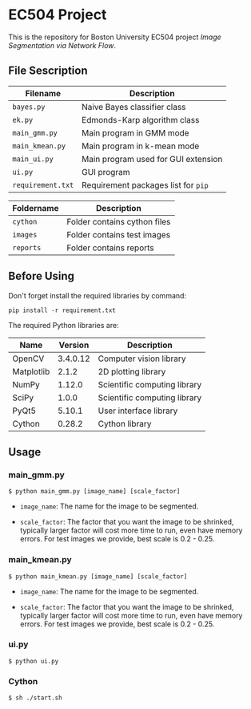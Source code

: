 # EC504 Project

This is the repository for Boston University EC504 project _Image Segmentation via Network Flow_.

## File Sescription

| Filename | Description | 
| --- | --- |
| `bayes.py` | Naive Bayes classifier class |
| `ek.py` | Edmonds-Karp algorithm class |
| `main_gmm.py` | Main program in GMM mode |
| `main_kmean.py` | Main program in k-mean mode |
| `main_ui.py` | Main program used for GUI extension |
| `ui.py` | GUI program |
| `requirement.txt` | Requirement packages list for `pip` |

| Foldername | Description | 
| --- | --- |
| `cython` | Folder contains cython files |
| `images` | Folder contains test images |
| `reports` | Folder contains reports |

## Before Using

Don't forget install the required libraries by command:

```
pip install -r requirement.txt
```

The required Python libraries are:

| Name | Version | Description |
| --- | --- | --- |
| OpenCV | 3.4.0.12 | Computer vision library |
| Matplotlib | 2.1.2 | 2D plotting library |
| NumPy | 1.12.0 | Scientific computing library |
| SciPy | 1.0.0 | Scientific computing library |
| PyQt5 | 5.10.1 | User interface library |
| Cython | 0.28.2 | Cython library |

## Usage

### main_gmm.py

```
$ python main_gmm.py [image_name] [scale_factor]
```

* ```image_name```: The name for the image to be segmented.

* ```scale_factor```: The factor that you want the image to be shrinked, typically larger factor will cost more time to run, even have memory errors. For test images we provide, best scale is 0.2 - 0.25.

### main_kmean.py

```
$ python main_kmean.py [image_name] [scale_factor]
```

* ```image_name```: The name for the image to be segmented.

* ```scale_factor```: The factor that you want the image to be shrinked, typically larger factor will cost more time to run, even have memory errors. For test images we provide, best scale is 0.2 - 0.25.

### ui.py

```
$ python ui.py
```

### Cython

```
$ sh ./start.sh
```
